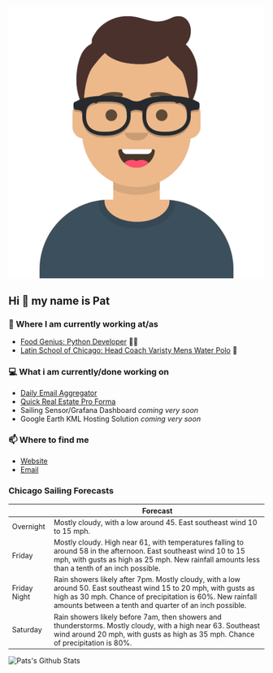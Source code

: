 [![Social banner for p-j-falconer](https://raw.githubusercontent.com/P-J-FALCONER/P-J-FALCONER/master/assets/avataaars.svg)](https://patfalconer.com/)
## Hi :wave: my name is Pat

### 💼 Where I am currently working at/as
- [Food Genius: Python Developer](https://getfoodgenius.com/) 🍔🐍
- [Latin School of Chicago: Head Coach Varisty Mens Water Polo](https://www.latinschool.org/) 🤽


### 💻 What i am currently/done working on
 - [Daily Email Aggregator](https://github.com/P-J-FALCONER/dott_daily_mail)
 - [Quick Real Estate Pro Forma](https://github.com/P-J-FALCONER/henry)
 - Sailing Sensor/Grafana Dashboard *coming very soon*
 - Google Earth KML Hosting Solution *coming very soon*

### 📫 Where to find me
 - [Website](https://patfalconer.com/)
 - [Email](mailto:patrick.j.falconer@gmail.com)


### Chicago Sailing Forecasts
|   | Forecast  |
|---|---|
| Overnight | Mostly cloudy, with a low around 45. East southeast wind 10 to 15 mph. |
| Friday | Mostly cloudy. High near 61, with temperatures falling to around 58 in the afternoon. East southeast wind 10 to 15 mph, with gusts as high as 25 mph. New rainfall amounts less than a tenth of an inch possible. |
| Friday Night | Rain showers likely after 7pm. Mostly cloudy, with a low around 50. East southeast wind 15 to 20 mph, with gusts as high as 30 mph. Chance of precipitation is 60%. New rainfall amounts between a tenth and quarter of an inch possible. |
| Saturday | Rain showers likely before 7am, then showers and thunderstorms. Mostly cloudy, with a high near 63. Southeast wind around 20 mph, with gusts as high as 35 mph. Chance of precipitation is 80%. |

![Pats's Github Stats](https://github-readme-stats.vercel.app/api?username=p-j-falconer&show_icons=true&theme=radical)
